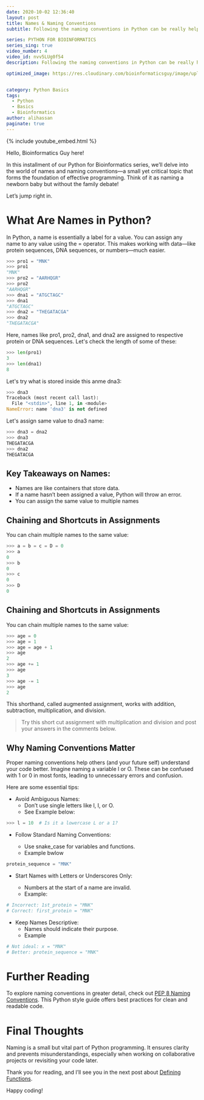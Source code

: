```yaml
---
date: 2020-10-02 12:36:40
layout: post
title: Names & Naming Conventions
subtitle: Following the naming conventions in Python can be really helpful.

series: PYTHON FOR BIOINFORMATICS
series_sing: true
video_number: 4
video_id: nvv5LUg0f54
description: Following the naming conventions in Python can be really helpful for understanding the code and it can also save a lot of your time in the long run.

optimized_image: https://res.cloudinary.com/bioinformaticsguy/image/upload/c_scale,h_380/v1596701389/002%20Python-for-Bioinformatics/Python-for-Bioinformatics-004.png


category: Python Basics
tags:
  - Python
  - Basics
  - Bioinformatics
author: alihassan
paginate: true
---
```


{% include youtube_embed.html %}


Hello, Bioinformatics Guy here! 

In this installment of our Python for Bioinformatics series, we’ll delve into the world of names and naming conventions—a small yet critical topic that forms the foundation of effective programming. Think of it as naming a newborn baby but without the family debate! 

Let’s jump right in.

# What Are Names in Python?
In Python, a name is essentially a label for a value. You can assign any name to any value using the = operator. This makes working with data—like protein sequences, DNA sequences, or numbers—much easier.

```python
>>> pro1 = "MNK"  
>>> pro1
"MNK"
>>> pro2 = "AARHQGR"  
>>> pro2
"AARHQGR"
>>> dna1 = "ATGCTAGC"  
>>> dna1
"ATGCTAGC"
>>> dna2 = "THEGATACGA"  
>>> dna2
"THEGATACGA"
```
Here, names like pro1, pro2, dna1, and dna2 are assigned to respective protein or DNA sequences. Let's check the length of some of these:

```python
>>> len(pro1)
3
>>> len(dna1)
8
```

Let's try what is stored inside this anme dna3:

```python
>>> dna3
Traceback (most recent call last):
  File "<stdin>", line 1, in <module>
NameError: name 'dna3' is not defined
```

Let's assign same value to dna3 name: 

```python
>>> dna3 = dna2  
>>> dna3  
THEGATACGA
>>> dna2  
THEGATACGA  
```



## Key Takeaways on Names:
- Names are like containers that store data.
- If a name hasn’t been assigned a value, Python will throw an error.
- You can assign the same value to multiple names


## Chaining and Shortcuts in Assignments
You can chain multiple names to the same value:

```python
>>> a = b = c = D = 0
>>> a
0
>>> b
0
>>> c
0
>>> D
0
```


## Chaining and Shortcuts in Assignments
You can chain multiple names to the same value:

```python
>>> age = 0
>>> age = 1
>>> age = age + 1
>>> age 
2
>>> age += 1
>>> age
3
>>> age -= 1
>>> age
2
```

This shorthand, called augmented assignment, works with addition, subtraction, multiplication, and division.

> Try this short cut assignment with multiplication and division and post your answers in the comments below.

## Why Naming Conventions Matter
Proper naming conventions help others (and your future self) understand your code better. Imagine naming a variable l or O. These can be confused with 1 or 0 in most fonts, leading to unnecessary errors and confusion.

Here are some essential tips:
- Avoid Ambiguous Names:
  - Don’t use single letters like l, I, or O. 
  - See Example below:

```python
>>> l = 10  # Is it a lowercase L or a 1?  
```

- Follow Standard Naming Conventions:

  - Use snake_case for variables and functions.
  - Example bwlow

```python
protein_sequence = "MNK"  
```

- Start Names with Letters or Underscores Only:

  - Numbers at the start of a name are invalid.
  - Example:

```python
# Incorrect: 1st_protein = "MNK"  
# Correct: first_protein = "MNK"  
```

- Keep Names Descriptive:
  - Names should indicate their purpose.
  - Example

```python
# Not ideal: x = "MNK"  
# Better: protein_sequence = "MNK"  
```


# Further Reading

To explore naming conventions in greater detail, check out [PEP 8 Naming Conventions](https://peps.python.org/pep-0008/). This Python style guide offers best practices for clean and readable code.



# Final Thoughts
Naming is a small but vital part of Python programming. It ensures clarity and prevents misunderstandings, especially when working on collaborative projects or revisiting your code later.

Thank you for reading, and I’ll see you in the next post about [Defining Functions](/005-DEFINING-FUNCTIONS-python-for-Bioinformatics/).

Happy coding!


<!-- hi everyone guys bye informatics guy here with another video of the series python for bioinformatics in this video we will be talking about names and naming conventions this is a small teeny tiny topic but the thing is in the world of programming languages you cannot survive with this topic so let's get started all right naming in python is just like naming a newborn baby with this one exception that you don't need to have approval of all the family members at your home before assigning a name to anything in python you can just choose to assign any name to anything in python so it is denoted by a single equal to sign all it does is to name a value so let's try this pro one protein one and we can name it m and k m and k l okay so we have to start python in our terminal first p y t h o and three okay now we can assign name pro one is equals to m and k m and k l so this sequence of protein is stored in this name pro one so let's try it saving another protein sequence pro two this sequence could be aar hq [Music] gr now let's save a dna sequence dna 1 equals to atg c t a g c let's name another dna sequence dna 2 t-h-e g-a-t-a-c-g-a all right so you have noticed that nothing is printed unless you type the name so let's type pro one and you got this left type dna one and you got the dna one you can check the length of the dna just by using the length function dna one you can check the length of pro one all right so dna three oh we got that because we haven't saved or assigned anything to this name dna three so that's why we got the error so there is one cool thing that you can do you can assign the same dna 2 to dna 3 both dna 2 and dna 3 are going to contain the same sequence you can check that out over here dna 3 and then dna 2 all right so both have the same sequence now names can also be chained together like a is equals to b is equals to c there can be something capital is equal to zero now you will see that a is also equal to zero b is also equal to zero d is also equal to zero and so is the c so this is really handy in programming and we will talk about it later on now there is a bit of shorthand for arithmetic updates in python let me explain it with an example suppose that a new baby is born and age of that baby at that time will be zero so we store the age of that baby in this variable age and that age will be zero we can store it simply like age equals to zero now after one year the baby is going to be one year old so if we have to update this age variable so that it has one rather than having zero the simpler way will be age equals to one so this is one way to assign a new number to that same variable again and again you know that we are adding the number of years so we can add one to the same variable so we can do it like age equals to age plus one and you will see that now 8 is equals to 2 so the short end in python is very simple and very handy so you can do it simply age plus equals to 1 right you don't have to type age again and if you will see what's inside age you will get three so this is an argumented assignment statement and it can be applied to subtraction to multiplication to division so on and so forth let's try it with subtraction age minus equals to 1 and you will see that the age is 2 now now if you want to try it with multiplication you can do it simply like age star equals to 2 and age will be four if you want to try it with divide age slash equals to two and you will see that age is back to two the next thing i'm gonna talk about is naming conventions it is not compulsory but i highly recommend you to keep on searching on google about this topic i will show you the way how you can do that and while you learn python through this series just keep this topic in your mind what are the naming conventions that are supposed to be followed in python so in this way while you are learning python you will develop the correct habit of naming things in pythons correctly so i will be explaining it very briefly as cumbersome details are not gonna make much sense at this point once you are done with this whole series i will hopefully make another video on the naming conventions in which i will explain the naming conventions that are needed to be followed in full detail so let me explain it with an example now the example is you know that whenever you have to name a newborn baby you see that whether a baby is a boy or a girl and you name that uh baby accordingly so the benefit of following these naming conventions with reference to the gender is that correct names help us to know whether a person is a male or female without even seeing them like generally if you hear this word sarah you know that this is going to be a female and if you hear this word john you will know that this is going to be a male similarly in python we follow naming conventions that help us to know beforehand before seeing the object or the thing in python just by their names there are quite a few naming styles that are followed in python and you can read more about them over here pep 8 naming conventions alright so you can go through this website i will put the link in the description down below and you can read a little bit about over here uh what are the naming conventions that are being followed in python you can go through it on your own like there is this limit of 79 characters there are a lot of details over here however for starters let me share a few very basic naming conventions that you need to keep in mind whenever you are trying to name something in python so first off don't name anything with capital l capital i or small l as you can see that this capital l capital i and small l are very similar to each other in fact this i and l are exactly like each other in most of the fonts that are used in text editors so if you will name something with these single alphabet characters if someone else is reading your code they might get confused whether it's an l or a capital i or a capital l right the second thing that you need to keep in mind is that never name something with a single alphabet letter o because you know that this is o and this is zero they are very much similar to each other but over here in terminal you see that there is a small dot which makes you feel like it's a zero however in the o and there is no dot it makes a little bit easier to differentiate between them just like i mentioned before in most of the text editors the phones that are used in zero and o are very alike so it's quite hard to differentiate between them you can try o is equals to zero which is logical you are storing the value zero in this alphabet name o but you know now this don't make much sense well like zero is equal to zero you are doing 0 is equal to 0 or what are you doing moreover if you will go the other way around like if you will try something like this 0 is equal to capital o which is again very similar and it's going to confuse other people who are going to read your code not only this this is also an invalid statement because there should be an alphabets in the names and names don't start with a digit so you got the syntax error over here so i will keep on adding a few tips on naming conventions in my videos so that you will keep on learning the naming conventions alongside the whole series so that's all for today if you have any questions comments or concerns about this video do let me know in the comments down below moreover if you want to see the scripts that are used in this video you can always check out the link of our website that will be available in the description and lastly if you want to know what i do other than programming you can always check out my vlogging channel right over here so thank you very much for watching and i will see you around in the next video [Music]  -->